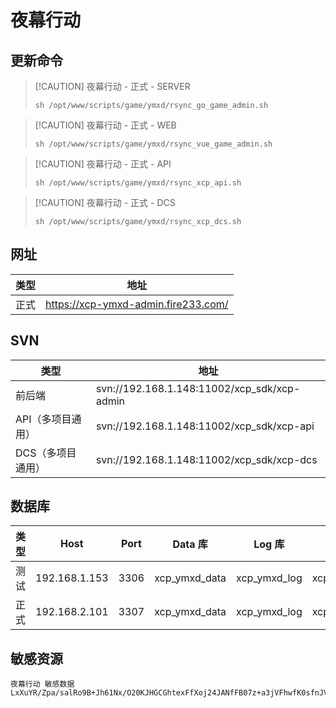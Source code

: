 # 夜幕行动

## 更新命令

> [!CAUTION] 夜幕行动 - 正式 - SERVER
> ``` shell
> sh /opt/www/scripts/game/ymxd/rsync_go_game_admin.sh
> ```

> [!CAUTION] 夜幕行动 - 正式 - WEB
> ``` shell
> sh /opt/www/scripts/game/ymxd/rsync_vue_game_admin.sh
> ```

> [!CAUTION] 夜幕行动 - 正式 - API
> ``` shell
> sh /opt/www/scripts/game/ymxd/rsync_xcp_api.sh
> ```

> [!CAUTION] 夜幕行动 - 正式 - DCS
> ``` shell
> sh /opt/www/scripts/game/ymxd/rsync_xcp_dcs.sh
> ```

## 网址

| 类型 | 地址                                  |
| ---- | ------------------------------------- |
| 正式 | <https://xcp-ymxd-admin.fire233.com/> |


## SVN

| 类型              | 地址                                        |
| ----------------- | ------------------------------------------- |
| 前后端            | svn://192.168.1.148:11002/xcp_sdk/xcp-admin |
| API（多项目通用） | svn://192.168.1.148:11002/xcp_sdk/xcp-api   |
| DCS（多项目通用） | svn://192.168.1.148:11002/xcp_sdk/xcp-dcs   |


## 数据库

| 类型 | Host          | Port | Data 库       | Log 库       | Site 库       |
| ---- | ------------- | ---- | ------------- | ------------ | ------------- |
| 测试 | 192.168.1.153 | 3306 | xcp_ymxd_data | xcp_ymxd_log | xcp_ymxd_site |
| 正式 | 192.168.2.101 | 3307 | xcp_ymxd_data | xcp_ymxd_log | xcp_ymxd_site |


## 敏感资源
```
夜幕行动 敏感数据
LxXuYR/Zpa/salRo9B+Jh61Nx/O20KJHGCGhtexFfXoj24JANfFB07z+a3jVFhwfK0sfnJVwtDpnzWazkVYF9w7ttrxi5DOsLIJELyDTUAK8RMoRn4J5n0/SyrAvm3OLsV8HdD3NeJDuR0pM3TcVuDXHHcicwt/TDEKilfnk6k8sRc+0+ehx2SmRutzL/Ap7ZtDQ0HJzZhxMSF59yryI1wC/08hZ+x3OHE0D5PIFX/1N2r3+OwXkSYpINNWwo5Qa5KA0S8Lky7qmpzNnt4oNcjdppCy4fBRW/bOsi/0bOYlG
```